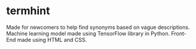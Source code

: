 # termhint

Made for newcomers to help find synonyms based on vague descriptions. 
Machine learning model made using TensorFlow library in Python.
Front-End made using HTML and CSS.
